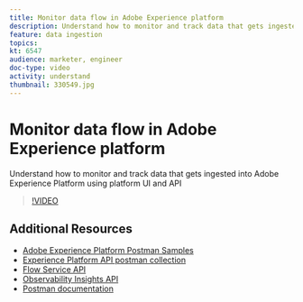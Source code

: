 ```yaml
---
title: Monitor data flow in Adobe Experience platform
description: Understand how to monitor and track data that gets ingested into Adobe Experience Platform using platform UI and API
feature: data ingestion
topics:
kt: 6547
audience: marketer, engineer
doc-type: video
activity: understand
thumbnail: 330549.jpg
---
```


# Monitor data flow in Adobe Experience platform

Understand how to monitor and track data that gets ingested into Adobe Experience Platform using platform UI and API

>[!VIDEO](https://video.tv.adobe.com/v/330549?quality=12&learn=on)

## Additional Resources

* [Adobe Experience Platform Postman Samples
](https://www.adobe.io/apis/experienceplatform/home/api-reference.html#!acpdr/swagger-specs/mapping-service-api.yaml)
* [Experience Platform API postman collection]([understanding-data-ingestion.md](https://github.com/adobe/experience-platform-postman-samples/tree/master/apis/experience-platform))
* [Flow Service API](https://www.adobe.io/apis/experienceplatform/home/api-reference.html#!acpdr/swagger-specs/flow-service.yaml)
* [Observability Insights API](https://www.adobe.io/apis/experienceplatform/home/api-reference.html#!acpdr/swagger-specs/observability-insights.yaml)
* [Postman documentation](https://learning.postman.com/docs/getting-started/introduction/)
